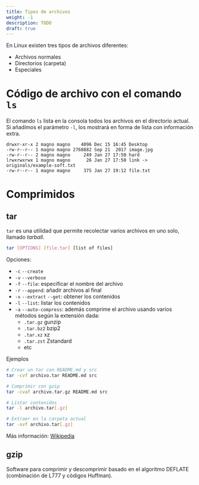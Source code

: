 ```yaml
---
title: Tipos de archivos
weight: -1
description: TODO
draft: true
---
```


[1]: https://www.howtogeek.com/448446/how-to-use-the-ls-command-on-linux/
[2]: https://www.geeksforgeeks.org/how-to-find-out-file-types-in-linux/
[3]: https://www.linux.com/training-tutorials/file-types-linuxunix-explained-detail/

En Linux existen tres tipos de archivos diferentes:

- Archivos normales
- Directorios (carpeta)
- Especiales

# Código de archivo con el comando `ls`
El comando `ls` lista en la consola todos los archivos en el directorio actual.
Si añadimos el parámetro `-l`, los mostrará en forma de lista con información
extra.

```
drwxr-xr-x 2 magno magno    4096 Dec 15 16:45 Desktop
-rw-r--r-- 1 magno magno 2768882 Sep 21  2017 image.jpg
-rw-r--r-- 2 magno magno     249 Jan 27 17:50 hard
lrwxrwxrwx 1 magno magno      26 Jan 27 17:50 link -> originals/example-soft.txt
-rw-r--r-- 1 magno magno     375 Jan 27 19:12 file.txt
```

# Comprimidos

## tar

`tar` es una utilidad que permite recolectar varios archivos en uno solo,
llamado _tarball_.

```sh
tar [OPTIONS] [file.tar] [list of files]
```

Opciones:

- `-c` `--create`
- `-v` `--verbose`
- `-f` `--file`: especificar el nombre del archivo
- `-r` `--append`: añadir archivos al final
- `-x` `--extract` `--get`: obtener los contenidos
- `-l` `--list`: listar los contenidos
- `-a` `--auto-compress`: además comprime el archivo usando varios métodos según
  la extensión dada:
  - `.tar.gz` gunzip
  - `.tar.bz2` bzip2
  - `.tar.xz` xz
  - `.tar.zst` Zstandard
  - etc

Ejemplos

```sh
# Crear un tar con README.md y src
tar -cvf archivo.tar README.md src

# Comprimir con gzip
tar -cvaf archivo.tar.gz README.md src

# Listar contenidos
tar -l archivo.tar[.gz]

# Extraer en la carpeta actual
tar -xvf archivo.tar[.gz]
```

Más información: [Wikipedia](https://en.wikipedia.org/wiki/Tar_(computing))


## gzip

Software para comprimir y descomprimir basado en el algoritmo DEFLATE
(combinación de L777 y códigos Huffman).
